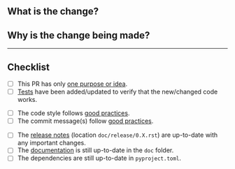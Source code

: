 ## What is the change?

<!-- MANDATORY: Describe the change -->

## Why is the change being made?

<!-- MANDATORY: Explain why the change is necessary -->
<!-- Optional: Link to any related GitHub Issues -->

---

## Checklist

<!--
    You (the pull requester) should put an `x` in the boxes below you have completed.
    If you're unsure about any of them, don't hesitate to ask. We're here to help!
    Learn what a "good PR" looks like here:
    https://terrapower.github.io/armi/developer/tooling.html#good-pull-requests
-->

- [ ] This PR has only [one purpose or idea](https://terrapower.github.io/armi/developer/tooling.html#one-idea-one-pr).
- [ ] [Tests](https://terrapower.github.io/armi/developer/tooling.html#test-it) have been added/updated to verify that the new/changed code works.

<!-- Check the code quality -->

- [ ] The code style follows [good practices](https://terrapower.github.io/armi/developer/standards_and_practices.html).
- [ ] The commit message(s) follow [good practices](https://terrapower.github.io/armi/developer/tooling.html).

<!-- Check the project-level cruft -->

- [ ] The [release notes](https://terrapower.github.io/armi/release/index.html) (location `doc/release/0.X.rst`) are up-to-date with any important changes.
- [ ] The [documentation](https://terrapower.github.io/armi/developer/tooling.html#document-it) is still up-to-date in the `doc` folder.
- [ ] The dependencies are still up-to-date in `pyproject.toml`.
